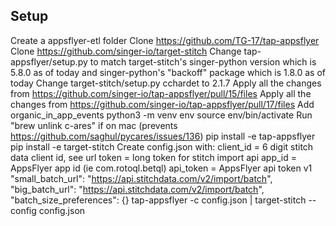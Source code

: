 ## Setup

Create a appsflyer-etl folder
Clone https://github.com/TG-17/tap-appsflyer
Clone https://github.com/singer-io/target-stitch
Change tap-appsflyer/setup.py to match target-stitch's singer-python version which is 5.8.0 as of today and singer-python's "backoff" package which is 1.8.0 as of today
Change target-stitch/setup.py cchardet to 2.1.7
Apply all the changes from https://github.com/singer-io/tap-appsflyer/pull/15/files
Apply all the changes from https://github.com/singer-io/tap-appsflyer/pull/17/files
Add organic_in_app_events
python3 -m venv env
source env/bin/activate
Run "brew unlink c-ares" if on mac (prevents https://github.com/saghul/pycares/issues/136)
pip install -e tap-appsflyer
pip install -e target-stitch
Create config.json with:
	client_id = 6 digit stitch data client id, see url
	token = long token for stitch import api
	app_id = AppsFlyer app id (ie com.rotoql.betql)
	api_token = AppsFlyer api token v1
	"small_batch_url": "https://api.stitchdata.com/v2/import/batch",
	"big_batch_url": "https://api.stitchdata.com/v2/import/batch",
	"batch_size_preferences": {}
tap-appsflyer -c config.json | target-stitch --config config.json